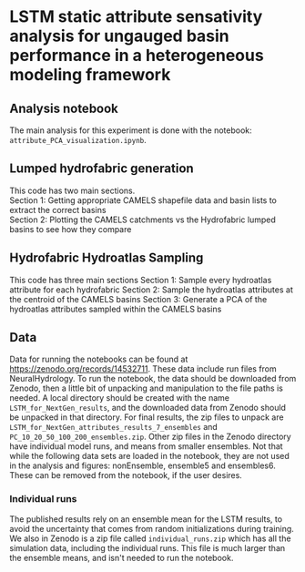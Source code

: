 # LSTM static attribute sensativity analysis for ungauged basin performance in a heterogeneous modeling framework

## Analysis notebook
The main analysis for this experiment is done with the notebook: `attribute_PCA_visualization.ipynb`.

## Lumped hydrofabric generation
This code has two main sections.  
Section 1: Getting appropriate CAMELS shapefile data and basin lists to extract the correct basins  
Section 2: Plotting the CAMELS catchments vs the Hydrofabric lumped basins to see how they compare

##  Hydrofabric Hydroatlas Sampling
This code has three main sections
Section 1: Sample every hydroatlas attribute for each hydrofabric
Section 2: Sample the hydroatlas attributes at the centroid of the CAMELS basins
Section 3: Generate a PCA of the hydroatlas attributes sampled within the CAMELS basins  

## Data
Data for running the notebooks can be found at https://zenodo.org/records/14532711. These data include run files from NeuralHydrology. To run the notebook, the data should be downloaded from Zenodo, then a little bit of unpacking and manipulation to the file paths is needed.
A local directory should be created with the name `LSTM_for_NextGen_results`, and the downloaded data from Zenodo should be unpacked in that directory. For final results, the zip files to unpack are `LSTM_for_NextGen_attributes_results_7_ensembles` and `PC_10_20_50_100_200_ensembles.zip`. Other zip files in the Zenodo directory have individual model runs, and means from smaller ensembles. Not that while the following data sets are loaded in the notebook, they are not used in the analysis and figures: nonEnsemble, ensemble5 and ensembles6. These can be removed from the notebook, if the user desires. 

### Individual runs
The published results rely on an ensemble mean for the LSTM results, to avoid the uncertainty that comes from random initializations during training. We also in Zenodo is a zip file called `individual_runs.zip` which has all the simulation data, including the individual runs. This file is much larger than the ensemble means, and isn't needed to run the notebook.
